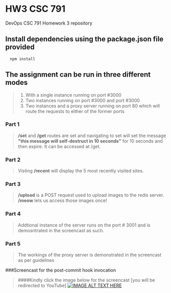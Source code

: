 # HW3 CSC 791
DevOps CSC 791 Homework 3 repository   

## Install dependencies using the package.json file provided
      npm install     

## The assignment can be run in three different modes
> 1. With a single instance running on port #3000
> 2. Two instances running on port #3000 and port #3000    
> 3.  Two instances and a proxy server running on port 80 which will route the requests to either of the 
former ports   




### Part 1
>**/set** and **/get** routes are set and navigating to set will set the message **"this message will self-destruct in 10 seconds"** for 10 seconds and then expire. It can be accessed at /get.

### Part 2
>Visting **/recent** will display the 5 most recently visited sites.

### Part 3
>**/upload** is a POST request used to upload images to the redis server. **/meow** lets us access those images once!

### Part 4
> Addtional instance of the server runs on the port # 3001 and is demosntrated in the screencast as such.

### Part 5
> The workings of the proxy server is demonstrated in the screencast as per guidelines


###Screencast for the post-commit hook invocation

>####Kindly click the image below for the screencast [you will be redirected to YouTube]
[![IMAGE ALT TEXT HERE](http://img.youtube.com/vi/DTUtBRoHGsg/0.jpg)](https://www.youtube.com/watch?v=DTUtBRoHGsg)

 






